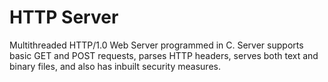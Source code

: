 # HTTP Server
 Multithreaded HTTP/1.0 Web Server programmed in C. Server supports basic GET and POST requests, parses HTTP headers, serves both text and binary files, and also has inbuilt security measures.
